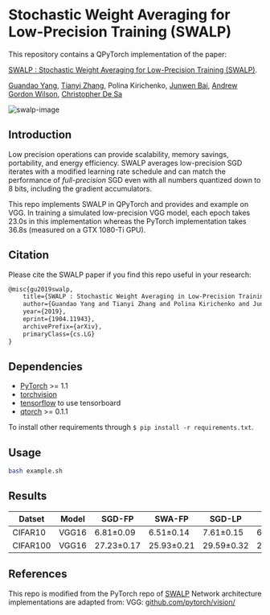 # Stochastic Weight Averaging for Low-Precision Training (SWALP)

This repository contains a QPyTorch implementation of the paper:

[SWALP : Stochastic Weight Averaging for Low-Precision Training (SWALP)](https://arxiv.org/abs/1904.11943). 

[Guandao Yang](http://www.guandaoyang.com), 
[Tianyi Zhang](https://tiiiger.github.io/), 
Polina Kirichenko, 
[Junwen Bai](http://www.cs.cornell.edu/~junwen/), 
[Andrew Gordon Wilson](https://people.orie.cornell.edu/andrew/), 
[Christopher De Sa](http://www.cs.cornell.edu/~cdesa/)

![swalp-image](https://github.com/stevenygd/SWALP/blob/master/assets/swalp.jpg)

## Introduction

Low precision operations can provide scalability, memory savings, portability,
and energy efficiency. SWALP averages low-precision SGD iterates with a modified
learning rate schedule and can match the performance of *full-precision* SGD
even with all numbers quantized down to 8 bits, including the gradient
accumulators.

This repo implements SWALP in QPyTorch and provides and example on VGG. 
In training a simulated low-precision VGG model, each epoch takes 23.0s in
this implementation whereas the PyTorch implementation takes 36.8s (measured on
a GTX 1080-Ti GPU).

## Citation
Please cite the SWALP paper if you find this repo useful in your research:
```latex
@misc{gu2019swalp,
    title={SWALP : Stochastic Weight Averaging in Low-Precision Training},
    author={Guandao Yang and Tianyi Zhang and Polina Kirichenko and Junwen Bai and Andrew Gordon Wilson and Christopher De Sa},
    year={2019},
    eprint={1904.11943},
    archivePrefix={arXiv},
    primaryClass={cs.LG}
}
```

## Dependencies
* [PyTorch](http://pytorch.org/) >= 1.1
* [torchvision](https://github.com/pytorch/vision/)
* [tensorflow](https://www.tensorflow.org/) to use tensorboard
* [qtorch](https://github.com/Tiiiger/QPyTorch) >= 0.1.1

To install other requirements through `$ pip install -r requirements.txt`.

## Usage
```bash
bash example.sh
```

## Results
| Datset   | Model | SGD-FP     | SWA-FP     | SGD-LP     | SWALP      |
| -------- | ----- | ---------- | ---------- | ---------- | ---------- |
| CIFAR10  | VGG16 | 6.81±0.09  | 6.51±0.14  | 7.61±0.15  | 6.70±0.12  |
| CIFAR100 | VGG16 | 27.23±0.17 | 25.93±0.21 | 29.59±0.32 | 26.65±0.29 |

## References
This repo is modified from the PyTorch repo of [SWALP](https://github.com/stevenygd/SWALP)
Network architecture implementations are adapted from:
VGG: [github.com/pytorch/vision/](https://github.com/pytorch/vision/)
